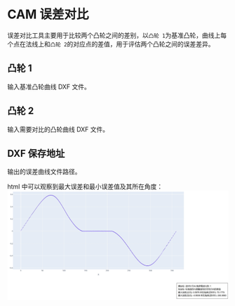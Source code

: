 # CAM 误差对比

误差对比工具主要用于比较两个凸轮之间的差别，以`凸轮 1`为基准凸轮，曲线上每个点在法线上和`凸轮 2`的对应点的差值，用于评估两个凸轮之间的误差差异。

## 凸轮 1

输入基准凸轮曲线 DXF 文件。

## 凸轮 2

输入需要对比的凸轮曲线 DXF 文件。

## DXF 保存地址

输出的误差曲线文件路径。

html 中可以观察到最大误差和最小误差值及其所在角度：
![img](resources/deviation_compare.jpg)